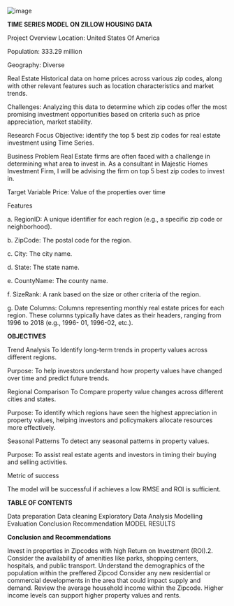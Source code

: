 ![image](https://github.com/Ayombi/Time-Series-Analysis-using-Zillow-Data-set/assets/151352835/beb64832-6809-4b94-9712-477166817b7d)



**TIME SERIES MODEL ON ZILLOW HOUSING DATA**

Project Overview
Location: United States Of America

Population: 333.29 million

Geography: Diverse

Real Estate Historical data on home prices across various zip codes, along with other relevant features such as location characteristics and market trends.

Challenges: Analyzing this data to determine which zip codes offer the most promising investment opportunities based on criteria such as price appreciation, market stability.

Research Focus Objective: identify the top 5 best zip codes for real estate investment using Time Series.

Business Problem
Real Estate firms are often faced with a challenge in determining what area to invest in. As a consultant in Majestic Homes Investment Firm, I will be advising the firm on top 5 best zip codes to invest in.

Target Variable
Price: Value of the properties over time

Features

a. RegionID: A unique identifier for each region (e.g., a specific zip code or neighborhood).

b. ZipCode: The postal code for the region.

c. City: The city name.

d. State: The state name.

e. CountyName: The county name.

f. SizeRank: A rank based on the size or other criteria of the region.

g. Date Columns: Columns representing monthly real estate prices for each region. These columns typically have dates as their headers, ranging from 1996 to 2018 (e.g., 1996- 01, 1996-02, etc.).

**OBJECTIVES**

Trend Analysis
To Identify long-term trends in property values across different regions.

Purpose: To help investors understand how property values have changed over time and predict future trends.

Regional Comparison
To Compare property value changes across different cities and states.

Purpose: To identify which regions have seen the highest appreciation in property values, helping investors and policymakers allocate resources more effectively.

Seasonal Patterns
To detect any seasonal patterns in property values.

Purpose: To assist real estate agents and investors in timing their buying and selling activities.

Metric of success

The model will be successful if achieves a low RMSE and ROI is sufficient.

**TABLE OF CONTENTS**

Data preparation
Data cleaning
Exploratory Data Analysis
Modelling
Evaluation
Conclusion
Recommendation
MODEL RESULTS

**Conclusion and Recommendations**

Invest in properties in Zipcodes with high Return on Investment (ROI).2.
Consider the availability of amenities like parks, shopping centers, hospitals, and public transport.
Understand the demographics of the population within the preffered Zipcod
Consider any new residential or commercial developments in the area that could impact supply and demand.
Review the average household income within the Zipcode. Higher income levels can support higher property values and rents.
